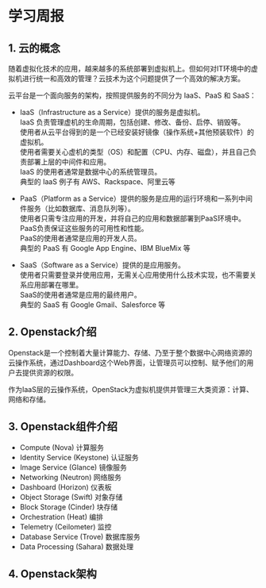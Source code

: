 # 学习周报

## 1. 云的概念
随着虚拟化技术的应用，越来越多的系统部署到虚拟机上。但如何对IT环境中的虚拟机进行统一和高效的管理？云技术为这个问题提供了一个高效的解决方案。

云平台是一个面向服务的架构，按照提供服务的不同分为 IaaS、PaaS 和 SaaS： 
- IaaS（Infrastructure as a Service）提供的服务是虚拟机。  
IaaS 负责管理虚机的生命周期，包括创建、修改、备份、启停、销毁等。  
使用者从云平台得到的是一个已经安装好镜像（操作系统+其他预装软件）的虚拟机。  
使用者需要关心虚机的类型（OS）和配置（CPU、内存、磁盘），并且自己负责部署上层的中间件和应用。  
IaaS 的使用者通常是数据中心的系统管理员。  
典型的 IaaS 例子有 AWS、Rackspace、阿里云等  

- PaaS（Platform as a Service）提供的服务是应用的运行环境和一系列中间件服务（比如数据库、消息队列等）。  
使用者只需专注应用的开发，并将自己的应用和数据部署到PaaS环境中。  
PaaS负责保证这些服务的可用性和性能。  
PaaS的使用者通常是应用的开发人员。  
典型的 PaaS 有 Google App Engine、IBM BlueMix 等  

- SaaS（Software as a Service）提供的是应用服务。  
使用者只需要登录并使用应用，无需关心应用使用什么技术实现，也不需要关系应用部署在哪里。  
SaaS的使用者通常是应用的最终用户。  
典型的 SaaS 有 Google Gmail、Salesforce 等  

## 2. Openstack介绍
Openstack是一个控制着大量计算能力、存储、乃至于整个数据中心网络资源的云操作系统，通过Dashboard这个Web界面，让管理员可以控制、赋予他们的用户去提供资源的权限。  

作为IaaS层的云操作系统，OpenStack为虚拟机提供并管理三大类资源：计算、网络和存储。  

## 3. Openstack组件介绍
- Compute (Nova) 计算服务  
- Identity Service (Keystone) 认证服务  
- Image Service (Glance) 镜像服务  
- Networking (Neutron) 网络服务  
- Dashboard (Horizon) 仪表板  
- Object Storage (Swift) 对象存储  
- Block Storage (Cinder) 块存储  
- Orchestration (Heat) 编排  
- Telemetry (Ceilometer) 监控  
- Database Service (Trove) 数据库服务  
- Data Processing (Sahara) 数据处理  

## 4. Openstack架构
